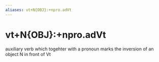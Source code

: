 ```yaml
---
aliases: vt+N{OBJ}:+npro.adVt
---
```

# vt+N{OBJ}:+npro.adVt

auxiliary verb which togehter with a pronoun marks the inversion of an object N in front of Vt